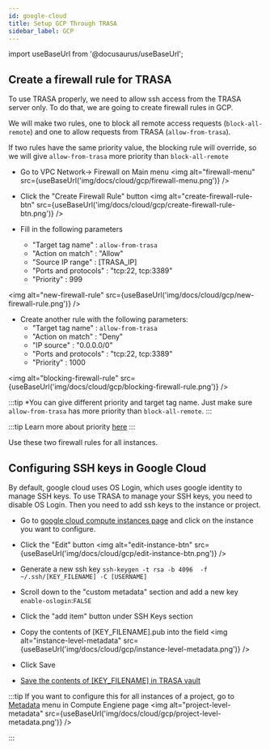 ```yaml
---
id: google-cloud
title: Setup GCP Through TRASA
sidebar_label: GCP
---
```

import useBaseUrl from '@docusaurus/useBaseUrl';


## Create a firewall rule for TRASA

To use TRASA properly, we need to allow ssh access from the TRASA server only. To do that, we are going to create firewall rules in GCP.

We will make two rules, one to block all remote access requests (`block-all-remote`) and one to allow requests from TRASA (`allow-from-trasa`).

If two rules have the same priority value, the blocking rule will override, so we will give `allow-from-trasa` more priority than `block-all-remote`

* Go to VPC Network-> Firewall on Main menu 
<img  alt="firewall-menu" src={useBaseUrl('img/docs/cloud/gcp/firewall-menu.png')} />

* Click the "Create Firewall Rule" button
<img  alt="create-firewall-rule-btn" src={useBaseUrl('img/docs/cloud/gcp/create-firewall-rule-btn.png')} />

* Fill in the following parameters
    + "Target tag name" : `allow-from-trasa`
    + "Action on match" : "Allow"
    + "Source IP range" : [TRASA_IP]
    + "Ports and protocols" : "tcp:22, tcp:3389"
    + "Priority" : 999

<img  alt="new-firewall-rule" src={useBaseUrl('img/docs/cloud/gcp/new-firewall-rule.png')} />

* Create another rule with the following parameters: 
    + "Target tag name" : `allow-from-trasa`
    + "Action on match" : "Deny"
    + "IP source" : "0.0.0.0/0"
    + "Ports and protocols" : "tcp:22, tcp:3389"
    + "Priority" : 1000
    
<img  alt="blocking-firewall-rule" src={useBaseUrl('img/docs/cloud/gcp/blocking-firewall-rule.png')} />

:::tip
*You can give different priority and target tag name. 
Just make sure `allow-from-trasa` has more priority than `block-all-remote`.
:::

:::tip
Learn more about priority [here](https://cloud.google.com/vpc/docs/firewalls#priority_order_for_firewall_rules) 
:::

Use these two firewall rules for all instances.


## Configuring SSH keys in Google Cloud
By default, google cloud uses OS Login, which uses google identity to manage SSH keys.
To use TRASA to manage your SSH keys, you need to disable OS Login.
Then you need to add ssh keys to the instance or project.


* Go to [google cloud compute instances page](https://console.cloud.google.com/compute/instances) and click on the instance you want to configure. 
* Click the "Edit" button
<img  alt="edit-instance-btn" src={useBaseUrl('img/docs/cloud/gcp/edit-instance-btn.png')} />

* Generate a new ssh key
`ssh-keygen -t rsa -b 4096  -f ~/.ssh/[KEY_FILENAME] -C [USERNAME]`
* Scroll down to the "custom metadata" section and add a new key `enable-oslogin`:`FALSE`
* Click the "add item" button under SSH Keys section
* Copy the contents of [KEY_FILENAME].pub into the field
<img  alt="instance-level-metadata" src={useBaseUrl('img/docs/cloud/gcp/instance-level-metadata.png')} />
* Click Save
* [Save the contents of [KEY_FILENAME] in TRASA vault](../providers/secret-vault/index.md#storing-service-credentials)

:::tip
If you want to configure this for all instances of a project, go to [Metadata](https://console.cloud.google.com/compute/metadata) menu in Compute Engiene page
 <img  alt="project-level-metadata" src={useBaseUrl('img/docs/cloud/gcp/project-level-metadata.png')} />

:::


